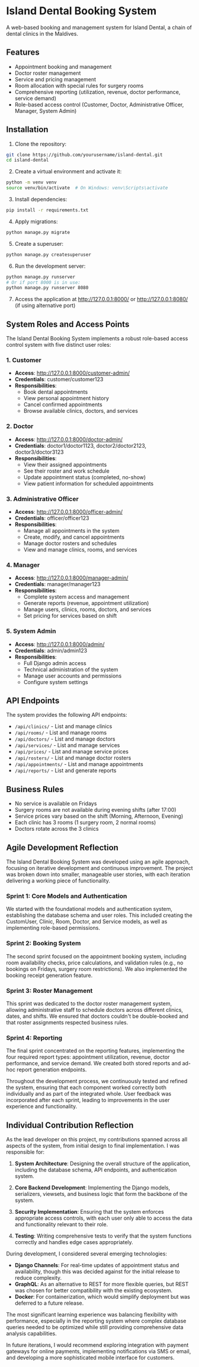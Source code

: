 # Island Dental Booking System

A web-based booking and management system for Island Dental, a chain of dental clinics in the Maldives.

## Features

- Appointment booking and management
- Doctor roster management
- Service and pricing management
- Room allocation with special rules for surgery rooms
- Comprehensive reporting (utilization, revenue, doctor performance, service demand)
- Role-based access control (Customer, Doctor, Administrative Officer, Manager, System Admin)

## Installation

1. Clone the repository:

```bash
git clone https://github.com/yourusername/island-dental.git
cd island-dental
```

2. Create a virtual environment and activate it:

```bash
python -m venv venv
source venv/bin/activate  # On Windows: venv\Scripts\activate
```

3. Install dependencies:

```bash
pip install -r requirements.txt
```

4. Apply migrations:

```bash
python manage.py migrate
```

5. Create a superuser:

```bash
python manage.py createsuperuser
```

6. Run the development server:

```bash
python manage.py runserver
# Or if port 8000 is in use:
python manage.py runserver 8080
```

7. Access the application at http://127.0.0.1:8000/ or http://127.0.0.1:8080/ (if using alternative port)

## System Roles and Access Points

The Island Dental Booking System implements a robust role-based access control system with five distinct user roles:

### 1. Customer
- **Access**: http://127.0.0.1:8000/customer-admin/
- **Credentials**: customer/customer123
- **Responsibilities**:
  - Book dental appointments
  - View personal appointment history
  - Cancel confirmed appointments
  - Browse available clinics, doctors, and services

### 2. Doctor
- **Access**: http://127.0.0.1:8000/doctor-admin/
- **Credentials**: doctor1/doctor1123, doctor2/doctor2123, doctor3/doctor3123
- **Responsibilities**:
  - View their assigned appointments
  - See their roster and work schedule
  - Update appointment status (completed, no-show)
  - View patient information for scheduled appointments

### 3. Administrative Officer
- **Access**: http://127.0.0.1:8000/officer-admin/
- **Credentials**: officer/officer123
- **Responsibilities**:
  - Manage all appointments in the system
  - Create, modify, and cancel appointments
  - Manage doctor rosters and schedules
  - View and manage clinics, rooms, and services

### 4. Manager
- **Access**: http://127.0.0.1:8000/manager-admin/
- **Credentials**: manager/manager123
- **Responsibilities**:
  - Complete system access and management
  - Generate reports (revenue, appointment utilization)
  - Manage users, clinics, rooms, doctors, and services
  - Set pricing for services based on shift

### 5. System Admin
- **Access**: http://127.0.0.1:8000/admin/
- **Credentials**: admin/admin123
- **Responsibilities**:
  - Full Django admin access
  - Technical administration of the system
  - Manage user accounts and permissions
  - Configure system settings

## API Endpoints

The system provides the following API endpoints:

- `/api/clinics/` - List and manage clinics
- `/api/rooms/` - List and manage rooms
- `/api/doctors/` - List and manage doctors
- `/api/services/` - List and manage services
- `/api/prices/` - List and manage service prices
- `/api/rosters/` - List and manage doctor rosters
- `/api/appointments/` - List and manage appointments
- `/api/reports/` - List and generate reports

## Business Rules

- No service is available on Fridays
- Surgery rooms are not available during evening shifts (after 17:00)
- Service prices vary based on the shift (Morning, Afternoon, Evening)
- Each clinic has 3 rooms (1 surgery room, 2 normal rooms)
- Doctors rotate across the 3 clinics

## Agile Development Reflection

The Island Dental Booking System was developed using an agile approach, focusing on iterative development and continuous improvement. The project was broken down into smaller, manageable user stories, with each iteration delivering a working piece of functionality.

### Sprint 1: Core Models and Authentication
We started with the foundational models and authentication system, establishing the database schema and user roles. This included creating the CustomUser, Clinic, Room, Doctor, and Service models, as well as implementing role-based permissions.

### Sprint 2: Booking System
The second sprint focused on the appointment booking system, including room availability checks, price calculations, and validation rules (e.g., no bookings on Fridays, surgery room restrictions). We also implemented the booking receipt generation feature.

### Sprint 3: Roster Management
This sprint was dedicated to the doctor roster management system, allowing administrative staff to schedule doctors across different clinics, dates, and shifts. We ensured that doctors couldn't be double-booked and that roster assignments respected business rules.

### Sprint 4: Reporting
The final sprint concentrated on the reporting features, implementing the four required report types: appointment utilization, revenue, doctor performance, and service demand. We created both stored reports and ad-hoc report generation endpoints.

Throughout the development process, we continuously tested and refined the system, ensuring that each component worked correctly both individually and as part of the integrated whole. User feedback was incorporated after each sprint, leading to improvements in the user experience and functionality.

## Individual Contribution Reflection

As the lead developer on this project, my contributions spanned across all aspects of the system, from initial design to final implementation. I was responsible for:

1. **System Architecture**: Designing the overall structure of the application, including the database schema, API endpoints, and authentication system.

2. **Core Backend Development**: Implementing the Django models, serializers, viewsets, and business logic that form the backbone of the system.

3. **Security Implementation**: Ensuring that the system enforces appropriate access controls, with each user only able to access the data and functionality relevant to their role.

4. **Testing**: Writing comprehensive tests to verify that the system functions correctly and handles edge cases appropriately.

During development, I considered several emerging technologies:

- **Django Channels**: For real-time updates of appointment status and availability, though this was decided against for the initial release to reduce complexity.
- **GraphQL**: As an alternative to REST for more flexible queries, but REST was chosen for better compatibility with the existing ecosystem.
- **Docker**: For containerization, which would simplify deployment but was deferred to a future release.

The most significant learning experience was balancing flexibility with performance, especially in the reporting system where complex database queries needed to be optimized while still providing comprehensive data analysis capabilities.

In future iterations, I would recommend exploring integration with payment gateways for online payments, implementing notifications via SMS or email, and developing a more sophisticated mobile interface for customers. 